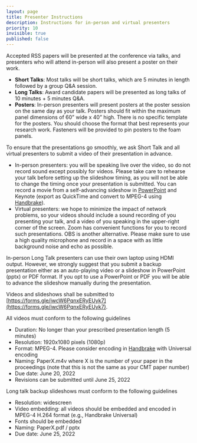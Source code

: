 ```yaml
---
layout: page
title: Presenter Instructions
description: Instructions for in-person and virtual presenters
priority: 10
invisible: true
published: false
---
```


Accepted RSS papers will be presented at the conference via talks, and presenters who will attend in-person will also present a poster on their work.

* **Short Talks**: Most talks will be short talks, which are 5 minutes in length followed by a group Q&A session.
* **Long Talks**: Award candidate papers will be presented as long talks of 10 minutes + 5 minutes Q&A.
* **Posters**: In-person presenters will present posters at the poster session on the same day as your talk. Posters should fit within the maximum panel dimensions of 60” wide x 40” high. There is no specific template for the posters. You should choose the format that best represents your research work. Fasteners will be provided to pin posters to the foam panels.

To ensure that the presentations go smoothly, we ask Short Talk and all virtual presenters to submit a video of their presentation in advance.

* In-person presenters: you will be speaking live over the video, so do not record sound except possibly for videos. Please take care to rehearse your talk before setting up the slideshow timing, as you will not be able to change the timing once your presentation is submitted. You can record a movie from a self-advancing sideshow in [PowerPoint](https://support.microsoft.com/en-us/office/save-a-presentation-as-a-video%E2%80%8B-in-powerpoint-ba919059-523d-40a8-b99c-08d18996c09d) and Keynote (export as QuickTime and convert to MPEG-4 using [Handbrake](https://handbrake.fr/)).
* Virtual presenters: we hope to minimize the impact of network problems, so your videos should include a sound recording of you presenting your talk, and a video of you speaking in the upper-right corner of the screen. Zoom has convenient functions for you to record such presentations. OBS is another alternative. Please make sure to use a high quality microphone and record in a space with as little background noise and echo as possible.

In-person Long Talk presenters can use their own laptop using HDMI output. However, we strongly suggest that you submit a backup presentation either as an auto-playing video or a slideshow in PowerPoint (pptx) or PDF format. If you opt to use a PowerPoint or PDF you will be able to advance the slideshow manually during the presentation.

Videos and slideshows shall be submitted to [https://forms.gle/iwcW6PqnxERyEUyk7](https://forms.gle/iwcW6PqnxERyEUyk7).

All videos must conform to the following guidelines

* Duration: No longer than your prescribed presentation length (5 minutes)
* Resolution: 1920x1080 pixels (1080p)
* Format: MPEG-4. Please consider encoding in [Handbrake](http://handbrake/) with Universal encoding
* Naming: PaperX.m4v where X is the number of your paper in the proceedings (note that this is not the same as your CMT paper number)
* Due date: June 20, 2022
* Revisions can be submitted until June 25, 2022

Long talk backup slideshows must conform to the following guidelines

* Resolution: widescreen
* Video embedding: all videos should be embedded and encoded in MPEG-4 H.264 format (e.g., Handbrake Universal)
* Fonts should be embedded
* Naming: PaperX.pdf / pptx
* Due date: June 25, 2022 